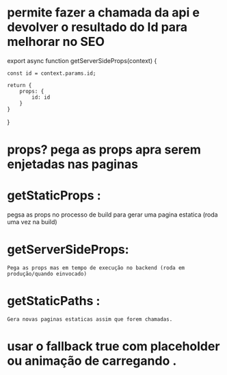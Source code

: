 
# permite fazer a chamada da api e devolver o resultado do Id para melhorar no SEO
export async function getServerSideProps(context) {

    const id = context.params.id;

    return {
        props: {
            id: id
        }
    }
}
# props? pega as props apra serem enjetadas nas paginas
# getStaticProps : 
   pegsa as props no processo de build   para gerar uma pagina estatica (roda uma vez na build)

# getServerSideProps: 
    Pega as props mas em tempo de execução no backend (roda em produção/quando einvocado)

# getStaticPaths : 
    Gera novas paginas estaticas assim que forem chamadas. 

# usar o fallback true com placeholder ou animação de carregando . 
